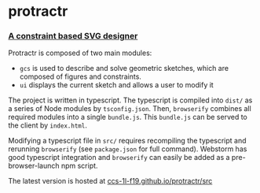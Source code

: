 # protractr
### [A constraint based SVG designer](https://ccs-1l-f19.github.io/protractr/src)

Protractr is composed of two main modules:
 - `gcs` is used to describe and solve geometric sketches, which are composed of figures and constraints.
 - `ui` displays the current sketch and allows a user to modify it

The project is written in typescript.  The typescript is compiled into `dist/` as a series of Node modules by `tsconfig.json`.  Then, `browserify` combines all required modules into a single `bundle.js`.  This `bundle.js` can be served to the client by `index.html`.

Modifying a typescript file in `src/` requires recompiling the typescript and rerunning `browserify` (see `package.json` for full command).  Webstorm has good typescript integration and `browserify` can easily be added as a pre-browser-launch npm script.

The latest version is hosted at [ccs-1l-f19.github.io/protractr/src](https://ccs-1l-f19.github.io/protractr/src)
